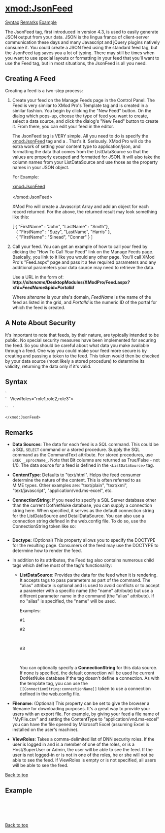 # <xmod:JsonFeed>

<a name="top"></a>

[Syntax](#syntax) [Remarks](#remarks) [Example](#example)

The JsonFeed tag, first introduced in version 4.3, is used to easily generate JSON output from your data. JSON is the lingua franca of client-server communication these days and many Javascript and jQuery plugins natively consume it. You could create a JSON feed using the standard feed tag, but the JsonFeed tag saves you a lot of typing. There may still be times when you want to use special layouts or formatting in your feed that you'll want to use the Feed tag, but in most situations, the JsonFeed is all you need.

## Creating A Feed

Creating a feed is a two-step process:

1.  Create your feed on the Manage Feeds page in the Control Panel. The Feed is very similar to XMod Pro's Template tag and is created in a similar fashion. You begin by clicking the "New Feed" button. On the dialog which pops-up, choose the type of feed you want to create, select a data source, and click the dialog's "New Feed" button to create it. From there, you can edit your feed in the editor.  

    The JsonFeed tag is VERY simple. All you need to do is specify the <xmod:JsonFeed> tag and a <ListDataSource>. That's it. Seriously. XMod Pro will do the extra work of setting your content type to application/json, and formatting the data that comes from the ListDataSource so that the values are properly escaped and formatted for JSON. It will also take the column names from your ListDataSource and use those as the property names in your JSON object.  

    For Example:  

    <xmod:JsonFeed>  
      <ListDataSource CommandText="SELECT FirstName, LastName FROM vw_Users" />  
    </xmod:JsonFeed>  

    XMod Pro will create a Javascript Array and add an object for each record returned. For the above, the returned result may look something like this:  

    [ { "FirstName" : "John", "LastName" : "Smith"},  
       { "FirstName" : "Suzy", "LastName", "Harris" },  
       { "FirstName" : "Sinead", "Conner" } ]  

2.  Call your feed. You can get an example of how to call your feed by clicking the "How To Call Your Feed" link on the Manage Feeds page. Basically, you link to it like you would any other page. You'll call XMod Pro's "Feed.aspx" page and pass it a few required parameters and any additional parameters your data source may need to retrieve the data.  

    Use a URL in the form of:  
    **http://_sitename_/DesktopModules/XModPro/Feed.aspx?xfd=_FeedName_&pid=_PortalId_**  

    Where _sitename_ is your site's domain, _FeedName_ is the name of the feed as listed in the grid, and _PortalId_ is the numeric ID of the portal for which the feed is created.  

## A Note About Security

It's important to note that feeds, by their nature, are typically intended to be public. No special security measures have been implemented for securing the feed. So you should be careful about what data you make available through a feed. One way you could make your feed more secure is by creating and passing a token to the feed. This token would then be checked by your data source (most likely a stored procedure) to determine its validity, returning the data only if it's valid.

<a name="syntax"></a>

## Syntax

<div xmlns="">`<xmod:JsonFeed`  
`    Doctype="_string_"`  
`    ContentType="_string_"`  
`    ConnectionString="_string_"`  
`    Filename="_string_"`</div>

<div xmlns="">`   ViewRoles="role1,role2,role3">  

``    <ListDataSource CommandText="_string_" ConnectionString="_string_"/>`  

`</xmod:JsonFeed>`</div>

<a name="remarks"></a>

## Remarks

*   **Data Sources**: The data for each feed is a SQL command. This could be a SQL `SELECT` command or a stored procedure. Supply the SQL command as the CommandText attribute. For stored procedures, use `EXEC _sprocName_`. Note that Bit columns are returned as True/False - not 1/0\. The data source for a feed is defined in the `<ListDataSource>` tag.
*   **ContentType**: Defaults to "text/html". Helps the feed consumer determine the nature of the content. This is often referred to as MIME types. Other examples are: "text/plain", "text/xml", "text/javascript", "application/vnd.ms-excel", etc.

*   **ConnectionString**: If you need to specify a SQL Server database other than the current DotNetNuke database, you can supply a connection string here. When specified, it serves as the default connection string for the ListDataSource and DetailDataSource. You can also use a connection string defined in the web.config file. To do so, use the ConnectionString token like so:

    <pre xml:space="preserve" xmlns="http://www.w3.org/1999/xhtml"><xmod:JsonFeed ... ConnectionString='[[ConnectionString:_connectionName_]]' ...></pre>

*   **Doctype:** (Optional) This property allows you to specify the DOCTYPE for the resulting page. Consumers of the feed may use the DOCTYPE to determine how to render the feed.  

*   In addition to its attributes, the Feed tag also contains numerous child tags which define most of the tag's functionality:
    *   **ListDataSource**: Provides the data for the feed when it is rendering. It accepts <Parameter> tags to pass parameters as part of the command. The "alias" attribute is optional and is used to avoid conflicts or to accept a parameter with a specific name (the "name" attribute) but use a different parameter name in the command (the "alias" attribute). If no "alias" is specified, the "name" will be used.

        Examples:

        <pre xml:space="preserve">#1
        <ListDataSource CommandText="SELECT FirstName, LastName FROM Users" /></pre>

        <pre xml:space="preserve" xmlns="http://www.w3.org/1999/xhtml">#2
        <ListDataSource CommandText="SELECT FirstName, LastName FROM Users 
                                     WHERE ZipCode = @zip">
          <Parameter Name="zip" Value='[[Url:zip]]' />
        </ListDataSource></pre>

        <pre xml:space="preserve" xmlns="http://www.w3.org/1999/xhtml">#3
        <ListDataSource CommandText="EXEC GetUsers @zip">
          <Parameter Name="zip" Value="12345" />
        </ListDataSource></pre>

        You can optionally specify a **ConnectionString** for this data source. If none is specified, the default connection will be used he current DotNetNuke database if the tag doesn't define a connection. As with the template tag, you can use the `[[ConnectionString:connectionName]]` token to use a connection defined in the web.config file.  

*   **Filename**: (Optional) This property can be set to give the browser a filename for downloading purposes. It's a great way to provide your users with an export file. For example, by giving your feed a file name of "MyFile.csv" and setting the ContentType to "application/vnd.ms-excel" you can have the file opened by Microsoft Excel (assuming Excel is installed on the user's machine).  

*   **ViewRoles**: Takes a comma-delimited list of DNN security roles. If the user is logged in and is a member of one of the roles, or is a Host/SuperUser or Admin, the user will be able to see the feed. If the user is not logged-in or is not in one of the roles, he or she will not be able to see the feed. If ViewRoles is empty or is not specified, all users will be able to see the feed.  

[Back to top](#top)  
<a name="example"></a>

## Example

<div xmlns="">

<pre xml:space="preserve" xmlns="http://www.w3.org/1999/xhtml"><xmod:JsonFeed></pre>

<pre xml:space="preserve" xmlns="http://www.w3.org/1999/xhtml"><ListDataSource CommandText="SELECT [AuthorId], [FirstName], [LastName], [GenreId] FROM Authors WHERE 
GenreId = @gid">
  <Parameter Name="gid" Value='[[Url:genre]]' DataType="Int32" DefaultValue="-1" />
</ListDataSource></pre>

<pre xml:space="preserve" xmlns="http://www.w3.org/1999/xhtml"></xmod:JsonFeed></pre>

</div>

[Back to top](#top)